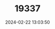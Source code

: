 ---
title: "19337"
category: "Rattus jobiensis"
draft: false
date: 2024-02-22 13:03:50
languages:
  English: ["Japen Rat", "Yapen Rat"]
---